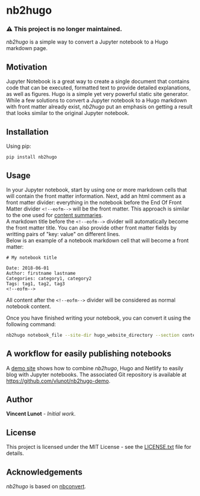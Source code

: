# nb2hugo

### :warning: This project is no longer maintained.

*nb2hugo* is a simple way to convert a Jupyter notebook to a Hugo markdown page.


## Motivation

Jupyter Notebook is a great way to create a single document that contains code that can be executed, formatted text to provide detailed explanations, as well as figures. Hugo is a simple yet very powerful static site generator. While a few solutions to convert a Jupyter notebook to a Hugo markdown with front matter already exist, *nb2hugo* put an emphasis on getting a result that looks similar to the original Jupyter notebook.


## Installation

Using pip:
```
pip install nb2hugo
```


## Usage

In your Jupyter notebook, start by using one or more markdown cells that will contain the front matter information. Next, add an html comment as a front matter divider: everything in the notebook before the End Of Front Matter divider `<!--eofm-->` will be the front matter. This approach is similar to the one used for [content summaries](https://gohugo.io/content-management/summaries/).  
A markdown title before the `<!--eofm-->` divider will automatically become the front matter title. You can also provide other front matter fields by writting pairs of "key: value" on different lines.  
Below is an example of a notebook markdown cell that will become a front matter:

```text
# My notebook title

Date: 2018-06-01  
Author: firstname lastname  
Categories: category1, category2  
Tags: tag1, tag2, tag3  
<!--eofm-->
```

All content after the `<!--eofm-->` divider will be considered as normal notebook content.

Once you have finished writing your notebook, you can convert it using the following command:

```bash
nb2hugo notebook_file --site-dir hugo_website_directory --section content_section
```


## A workflow for easily publishing notebooks

A [demo site](https://nb2hugo.netlify.com/) shows how to combine *nb2hugo*, Hugo and Netlify to easily blog with Jupyter notebooks. 
The associated Git repository is available at <https://github.com/vlunot/nb2hugo-demo>.


## Author

**Vincent Lunot** - *Initial work*.


## License

This project is licensed under the MIT License - see the [LICENSE.txt](https://github.com/vlunot/nb2hugo/blob/master/LICENSE.txt) file for details.


## Acknowledgements

*nb2hugo* is based on [nbconvert](https://github.com/jupyter/nbconvert).
